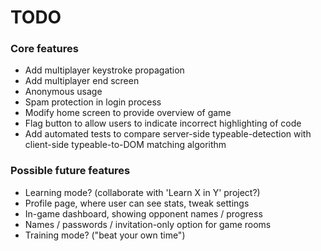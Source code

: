# TODO

### Core features
* Add multiplayer keystroke propagation
* Add multiplayer end screen
* Anonymous usage
* Spam protection in login process
* Modify home screen to provide overview of game
* Flag button to allow users to indicate incorrect highlighting of code
* Add automated tests to compare server-side typeable-detection with client-side typeable-to-DOM matching algorithm

### Possible future features
* Learning mode? (collaborate with 'Learn X in Y' project?)
* Profile page, where user can see stats, tweak settings
* In-game dashboard, showing opponent names / progress
* Names / passwords / invitation-only option for game rooms
* Training mode? ("beat your own time")
